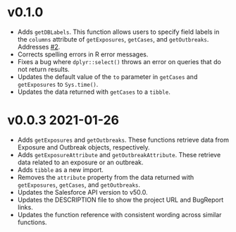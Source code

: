 # v0.1.0
- Adds `getDBLabels`. This function allows users to specify field labels in the `columns` attribute of `getExposures`, `getCases`, and `getOutbreaks`. Addresses [#2](https://github.com/DurhamRegionHARP/ccmReportR/issues/2).
- Corrects spelling errors in R error messages.
- Fixes a bug where `dplyr::select()` throws an error on queries that do not return results.
- Updates the default value of the `to` parameter in `getCases` and `getExposures` to `Sys.time()`.
- Updates the data returned with `getCases` to a `tibble`.

# v0.0.3 2021-01-26
- Adds `getExposures` and `getOutbreaks`. These functions retrieve data from Exposure and Outbreak objects, respectively.
- Adds `getExposureAttribute` and `getOutbreakAttribute`. These retrieve data related to an exposure or an outbreak.
- Adds `tibble` as a new import.
- Removes the `attribute` property from the data returned with `getExposures`, `getCases`, and `getOutbreaks`.
- Updates the Salesforce API version to v50.0.
- Updates the DESCRIPTION file to show the project URL and BugReport links.
- Updates the function reference with consistent wording across similar functions.

